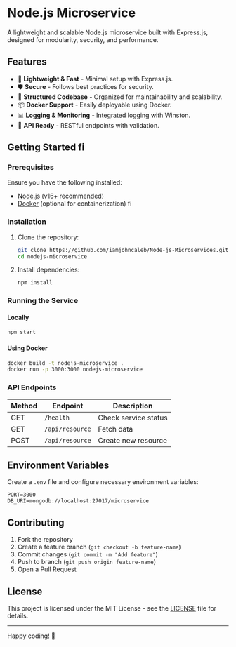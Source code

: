 # Node.js Microservice

A lightweight and scalable Node.js microservice built with Express.js, designed for modularity, security, and performance.

## Features
- 🚀 **Lightweight & Fast** - Minimal setup with Express.js.
- 🛡 **Secure** - Follows best practices for security.
- 📜 **Structured Codebase** - Organized for maintainability and scalability.
- 📦 **Docker Support** - Easily deployable using Docker.
- 📊 **Logging & Monitoring** - Integrated logging with Winston.
- 📡 **API Ready** - RESTful endpoints with validation.

## Getting Started fi

### Prerequisites
Ensure you have the following installed:
- [Node.js](https://nodejs.org/) (v16+ recommended)
- [Docker](https://www.docker.com/) (optional for containerization)
fi
### Installation
1. Clone the repository:
   ```sh
   git clone https://github.com/iamjohncaleb/Node-js-Microservices.git
   cd nodejs-microservice
   ```
2. Install dependencies:
   ```sh
   npm install
   ```

### Running the Service
#### Locally
```sh
npm start
```

#### Using Docker
```sh
docker build -t nodejs-microservice .
docker run -p 3000:3000 nodejs-microservice
```

### API Endpoints
| Method | Endpoint | Description |
|--------|---------|-------------|
| GET | `/health` | Check service status |
| GET | `/api/resource` | Fetch data |
| POST | `/api/resource` | Create new resource |

## Environment Variables
Create a `.env` file and configure necessary environment variables:
```
PORT=3000
DB_URI=mongodb://localhost:27017/microservice
```

## Contributing
1. Fork the repository
2. Create a feature branch (`git checkout -b feature-name`)
3. Commit changes (`git commit -m "Add feature"`)
4. Push to branch (`git push origin feature-name`)
5. Open a Pull Request

## License
This project is licensed under the MIT License - see the [LICENSE](LICENSE) file for details.

---

Happy coding! 🚀

 